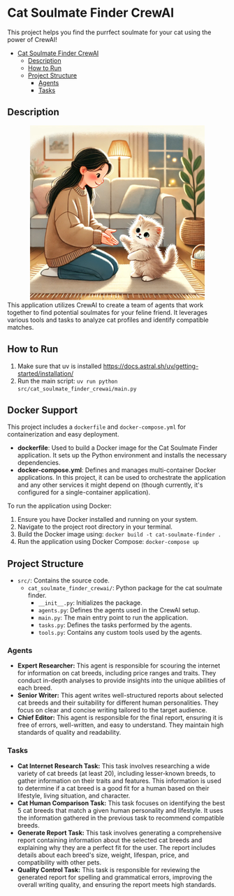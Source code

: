 # Cat Soulmate Finder CrewAI

This project helps you find the purrfect soulmate for your cat using the power of CrewAI! 
- [Cat Soulmate Finder CrewAI](#cat-soulmate-finder-crewai)
  - [Description](#description)
  - [How to Run](#how-to-run)
  - [Project Structure](#project-structure)
    - [Agents](#agents)
    - [Tasks](#tasks)

## Description
<div align="center">
<img src="image.webp" alt="Kitten" width="400"/>
</div>
This application utilizes CrewAI to create a team of agents that work together to find potential soulmates for your feline friend.  It leverages various tools and tasks to analyze cat profiles and identify compatible matches.

## How to Run

1.  Make sure that uv is installed https://docs.astral.sh/uv/getting-started/installation/
2.  Run the main script: `uv run python src/cat_soulmate_finder_crewai/main.py`

## Docker Support

This project includes a `dockerfile` and `docker-compose.yml` for containerization and easy deployment.

-   **dockerfile**:  Used to build a Docker image for the Cat Soulmate Finder application. It sets up the Python environment and installs the necessary dependencies.
-   **docker-compose.yml**:  Defines and manages multi-container Docker applications. In this project, it can be used to orchestrate the application and any other services it might depend on (though currently, it's configured for a single-container application).

To run the application using Docker:

1.  Ensure you have Docker installed and running on your system.
2.  Navigate to the project root directory in your terminal.
3.  Build the Docker image using: `docker build -t cat-soulmate-finder .`
4.  Run the application using Docker Compose: `docker-compose up`

## Project Structure

-   `src/`: Contains the source code.
    -   `cat_soulmate_finder_crewai/`:  Python package for the cat soulmate finder.
        -   `__init__.py`: Initializes the package.
        -   `agents.py`: Defines the agents used in the CrewAI setup.
        -   `main.py`:  The main entry point to run the application.
        -   `tasks.py`: Defines the tasks performed by the agents.
        -   `tools.py`:  Contains any custom tools used by the agents.

### Agents

*   **Expert Researcher:** This agent is responsible for scouring the internet for information on cat breeds, including price ranges and traits. They conduct in-depth analyses to provide insights into the unique abilities of each breed.
*   **Senior Writer:** This agent writes well-structured reports about selected cat breeds and their suitability for different human personalities. They focus on clear and concise writing tailored to the target audience.
*   **Chief Editor:** This agent is responsible for the final report, ensuring it is free of errors, well-written, and easy to understand. They maintain high standards of quality and readability.

### Tasks

*   **Cat Internet Research Task:** This task involves researching a wide variety of cat breeds (at least 20), including lesser-known breeds, to gather information on their traits and features. This information is used to determine if a cat breed is a good fit for a human based on their lifestyle, living situation, and character.
*   **Cat Human Comparison Task:** This task focuses on identifying the best 5 cat breeds that match a given human personality and lifestyle. It uses the information gathered in the previous task to recommend compatible breeds.
*   **Generate Report Task:** This task involves generating a comprehensive report containing information about the selected cat breeds and explaining why they are a perfect fit for the user. The report includes details about each breed's size, weight, lifespan, price, and compatibility with other pets.
*   **Quality Control Task:** This task is responsible for reviewing the generated report for spelling and grammatical errors, improving the overall writing quality, and ensuring the report meets high standards.
